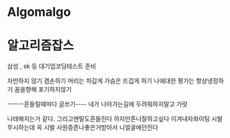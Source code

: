 # Algomalgo
<h1> 알고리즘잡스 </h1>
<p> 삼성 , sk 등 대기업코딩테스트 준비 </p>

자만하지 않기
겸손하기 
머리는 차갑게 가슴은 뜨겁게 하기
나에대한 평가는 항상냉정하기
꿈을향해 포기하지않기

ㅡㅡㅡ흔들릴때마다 글쓰기----
내가 나아가는길에 두려워하지말고 가랏

나태해지는거 같다. 
그리고멘탈도흔들린다 하지만존나잘하고싶다 이겨내자화이팅
시발무시하는데 꼭 시발 사원증존나좋은거받아서 니얼굴에던진다